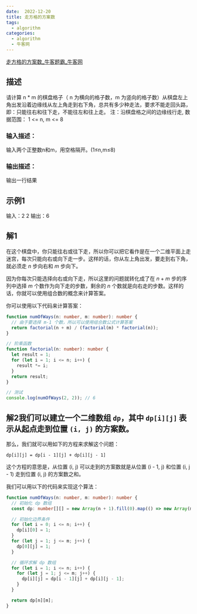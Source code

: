 ```yaml
---
date:  2022-12-20
title: 走方格的方案数
tags: 
  - algorithm
categories:
  - algorithm
  - 牛客网
---
```


[走方格的方案数_牛客题霸_牛客网](https://www.nowcoder.com/practice/e2a22f0305eb4f2f9846e7d644dba09b?tpId=37&tqId=21314&rp=1&ru=/exam/oj/ta&qru=/exam/oj/ta&sourceUrl=%2Fexam%2Foj%2Fta%3Fpage%3D2%26pageSize%3D50%26search%3D%26tpId%3D37%26type%3D37&difficulty=undefined&judgeStatus=undefined&tags=&title=)

## 描述
请计算 n * m 的棋盘格子（ n 为横向的格子数，m 为竖向的格子数）从棋盘左上角出发沿着边缘线从左上角走到右下角，总共有多少种走法，要求不能走回头路，即：只能往右和往下走，不能往左和往上走。
注：沿棋盘格之间的边缘线行走, 数据范围： 1 <= n, m <= 8 

### 输入描述：
输入两个正整数n和m，用空格隔开。(1≤n,m≤8)
### 输出描述：
输出一行结果  

## 示例1
输入：2 2
输出：6

## 解1
在这个棋盘中，你只能往右或往下走，所以你可以把它看作是在一个二维平面上走迷宫，每次只能向右或向下走一步。这样的话，你从左上角出发，要走到右下角，就必须走 $n$ 步向右和 $m$ 步向下。

因为你每次只能选择向右或向下走，所以这里的问题就转化成了在 $n+m$ 步的序列中选择 $m$ 个数作为向下走的步数，剩余的 $n$ 个数就是向右走的步数。这样的话，你就可以使用组合数的概念来计算答案。

你可以使用以下代码来计算答案：
```ts
function numOfWays(n: number, m: number): number {
  // 由于要选择 m-1 个数，所以可以使用组合数公式计算答案
  return factorial(n + m) / (factorial(m) * factorial(n));
}

// 阶乘函数
function factorial(n: number): number {
  let result = 1;
  for (let i = 1; i <= n; i++) {
    result *= i;
  }
  return result;
}

// 测试
console.log(numOfWays(2, 2)); // 6
```



## 解2我们可以建立一个二维数组 `dp`，其中 `dp[i][j]` 表示从起点走到位置 `(i, j)` 的方案数。
那么，我们就可以用如下的方程来求解这个问题：
```
dp[i][j] = dp[i - 1][j] + dp[i][j - 1]
```
这个方程的意思是，从位置 (i, j) 可以走到的方案数就是从位置 (i - 1, j) 和位置 (i, j - 1) 走到位置 (i, j) 的方案数之和。

我们可以用以下的代码来实现这个算法：
```ts
function numOfWays(n: number, m: number): number {
  // 初始化 dp 数组
  const dp: number[][] = new Array(n + 1).fill(0).map(() => new Array(m + 1).fill(0));

  // 初始化边界条件
  for (let i = 0; i <= n; i++) {
    dp[i][0] = 1;
  }
  for (let j = 1; j <= m; j++) {
    dp[0][j] = 1;
  }

  // 循环求解 dp 数组
  for (let i = 1; i <= n; i++) {
    for (let j = 1; j <= m; j++) {
      dp[i][j] = dp[i - 1][j] + dp[i][j - 1];
    }
  }

  return dp[n][m];
}
```